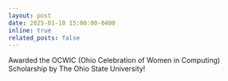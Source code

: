 ```yaml
---
layout: post
date: 2025-01-10 15:00:00-0400
inline: true
related_posts: false
---
```


Awarded the OCWIC (Ohio Celebration of Women in Computing) Scholarship by The Ohio State University!
